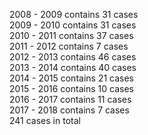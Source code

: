 2008 - 2009 contains 31 cases  
2009 - 2010 contains 31 cases  
2010 - 2011 contains 37 cases  
2011 - 2012 contains 7 cases  
2012 - 2013 contains 46 cases  
2013 - 2014 contains 40 cases  
2014 - 2015 contains 21 cases  
2015 - 2016 contains 10 cases  
2016 - 2017 contains 11 cases  
2017 - 2018 contains 7 cases  
241 cases in total